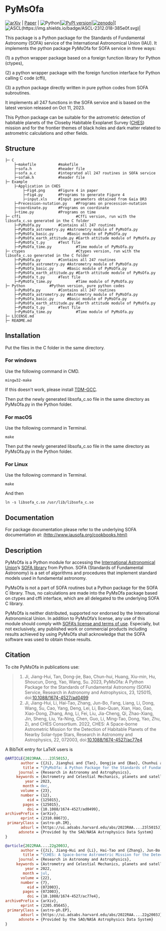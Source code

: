 # PyMsOfa
[![arXiv](https://img.shields.io/badge/arxiv-2310.08673-b31b1b.svg)](https://arxiv.org/abs/2310.08673) | [Paper](https://doi.org/10.1088/1674-4527/ad0499) | ![Python](https://img.shields.io/badge/Python-3.0-green.svg)|[![PyPI version](https://badge.fury.io/py/PyMsOfa.svg)](https://badge.fury.io/py/PyMsOfa)|[![zenodo](https://img.shields.io/badge/zenodo-10052216-blue.svg)](https://zenodo.org/records/10052216)|[![ASCL(https://img.shields.io/badge/ASCL-2312.018-385e0f.svg)](https://ascl.net/2312.018)|

This package is a Python package for the Standards of Fundamental Astronomy (SOFA) service of the International Astronomical Union (IAU). It implements the python package PyMsOfa for SOFA service in three ways: 

(1) a python wrapper package based on a foreign function library for Python (ctypes), 

(2) a python wrapper package with the foreign function interface for Python calling C code (cffi), 

(3) a python package directly written in pure python codes from SOFA subroutines. 

It implements all 247 functions in the SOFA service and is based on the latest version released on Oct 11, 2023.

This Python package can be suitable for the astrometric detection of habitable planets of the Closeby Habitable Exoplanet Survey ([CHES](https://doi.org/10.1088/1674-4527/ac77e4)) mission and for the frontier themes of black holes and dark matter related to astrometric calculations and other fields.

## Structure
```
├─ C
    ├─makefile			#makefile
    ├─sofa.h			#header file
    ├─sofa_a.c			#integrated all 247 routines in SOFA service 
    ├─sofam.h			#header file
├─ Example
    ├─Application in CHES	               
    	├─Fig4.png		#Figure 4 in paper
    	├─Fig4.py		#Programs to generate Figure 4
    	├─input.xls		#Input parameters obtained from Gaia DR3
    ├─Precession-nutation.py	#Programs on precession-nutation
    ├─coordinate.py		#Programs on coordinate
    ├─time.py			#Programs on time
├─ cffi                         #Cffi version, run with the libsofa_c.so generated in the C folder
    ├─PyMsOfa.py		#Contains all 247 routines
    ├─PyMsOfa_astrometry.py	#Astrometry module of PyMsOfa.py
    ├─PyMsOfa_basic.py		#Basic module of PyMsOfa.py
    ├─PyMsOfa_earth_attitude.py	#Earth attitude module of PyMsOfa.py
    ├─PyMsOfa_t.py		#Test file
    ├─PyMsOfa_time.py           #Time module of PyMsOfa.py
├─ ctypes                       #Ctypes version, run with the libsofa_c.so generated in the C folder
    ├─PyMsOfa.py		#Contains all 247 routines
    ├─PyMsOfa_astrometry.py	#Astrometry module of PyMsOfa.py
    ├─PyMsOfa_basic.py		#Basic module of PyMsOfa.py
    ├─PyMsOfa_earth_attitude.py	#Earth attitude module of PyMsOfa.py
    ├─PyMsOfa_t.py		#Test file
    ├─PyMsOfa_time.py           #Time module of PyMsOfa.py
├─ Python			#Python version, pure python codes
    ├─PyMsOfa.py		#Contains all 247 routines
    ├─PyMsOfa_astrometry.py	#Astrometry module of PyMsOfa.py
    ├─PyMsOfa_basic.py		#Basic module of PyMsOfa.py
    ├─PyMsOfa_earth_attitude.py	#Earth attitude module of PyMsOfa.py
    ├─PyMsOfa_t.py		#Test file
    ├─PyMsOfa_time.py           #Time module of PyMsOfa.py
├─ LICENSE.md                 
├─ README.md
```

## Installation

Put the files in the C folder in the same directory.

### For windows

Use the following command in CMD.
```
mingw32-make
```
If this doesn't work, please install [TDM-GCC](https://jmeubank.github.io/tdm-gcc/download/).

Then put the newly generated libsofa_c.so file in the same directory as PyMsOfa.py in the Python folder.

### For macOS

Use the following command in Terminal.
```
make
```
Then put the newly generated libsofa_c.so file in the same directory as PyMsOfa.py in the Python folder.

### For Linux
Use the following command in Terminal.
```
make
```
And then
```
ln -s libsofa_c.so /usr/lib/libsofa_c.so
```

## Documentation

For package documentation please refer to the underlying SOFA documentation at:
[(http://www.iausofa.org/cookbooks.html)](http://www.iausofa.org/cookbooks.html)

## Description

PyMsOfa is a Python module for accessing the [International Astronomical Union](https://www.iau.org/)’s [SOFA library](http://www.iausofa.org/) from Python. SOFA (Standards of Fundamental Astronomy) is a set of algorithms and procedures that implement standard models used in fundamental astronomy.

PyMsOfa is not a part of SOFA routines but a Python package for the SOFA C library. Thus, no calculations are made into the PyMsOfa package based on ctypes and cffi interface, which are all delegated to the underlying SOFA C library.

PyMsOfa is neither distributed, supported nor endorsed by the International Astronomical Union. In addition to PyMsOfa’s license, any use of this module should comply with [SOFA’s license and terms of use](http://www.iausofa.org/tandc.html). Especially, but not exclusively, any published work or commercial products including results achieved by using PyMsOfa shall acknowledge that the SOFA software was used to obtain those results.


## Citation

To cite PyMsOfa in publications use:

> 1.    Ji, Jiang-Hui, Tan, Dong-jie, Bao, Chun-hui, Huang, Xiu-min, Hu, Shoucun, Dong, Yao, Wang, Su. 2023, PyMsOfa: A Python Package for the Standards of Fundamental Astronomy (SOFA) Service, Research in Astronomy and Astrophysics, 23, 125015,  doi:[10.1088/1674-4527/ad0499](https://doi.org/10.1088/1674-4527/ad0499)
> 2.	Ji, Jiang-Hui, Li, Hai-Tao, Zhang, Jun-Bo, Fang, Liang, Li, Dong, Wang, Su, Cao, Yang, Deng, Lei, Li, Bao-Quan, Xian, Hao, Gao, Xiao-Dong, Zhang, Ang, Li, Fei, Liu, Jia-Cheng, Qi, Zhao-Xiang,  Jin, Sheng, Liu, Ya-Ning, Chen, Guo, Li, Ming-Tao, Dong, Yao, Zhu, Zi, and CHES Consortium. 2022, CHES: A Space-borne Astrometric Mission for the Detection of Habitable Planets of the Nearby Solar-type Stars, Research in Astronomy and Astrophysics, 22, 072003,  doi:[10.1088/1674-4527/ac77e4](https://doi.org/10.1088/1674-4527/ac77e4)


A BibTeX entry for LaTeX users is
```bibtex
@ARTICLE{2023RAA....23l5015J,
       author = {{Ji}, Jianghui and {Tan}, Dongjie and {Bao}, Chunhui and {Huang}, Xiumin and {Hu}, Shoucun and {Dong}, Yao and {Wang}, Su},
        title = "{PyMsOfa: A Python Package for the Standards of Fundamental Astronomy (SOFA) Service}",
      journal = {Research in Astronomy and Astrophysics},
     keywords = {Astrometry and Celestial Mechanics, planets and satellites: detection, planets and satellites: terrestrial planets, Astrophysics - Instrumentation and Methods for Astrophysics, Astrophysics - Earth and Planetary Astrophysics, Astrophysics - Astrophysics of Galaxies, Astrophysics - Solar and Stellar Astrophysics},
         year = 2023,
        month = dec,
       volume = {23},
       number = {12},
          eid = {125015},
        pages = {125015},
          doi = {10.1088/1674-4527/ad0499},
archivePrefix = {arXiv},
       eprint = {2310.08673},
 primaryClass = {astro-ph.IM},
       adsurl = {https://ui.adsabs.harvard.edu/abs/2023RAA....23l5015J},
      adsnote = {Provided by the SAO/NASA Astrophysics Data System}
}

@article{2022RAA....22g2003J,
       author = {{Ji}, Jiang-Hui and {Li}, Hai-Tao and {Zhang}, Jun-Bo and {Fang}, Liang and {Li}, Dong and {Wang}, Su and {Cao}, Yang and {Deng}, Lei and {Li}, Bao-Quan and {Xian}, Hao and {Gao}, Xiao-Dong and {Zhang}, Ang and {Li}, Fei and {Liu}, Jia-Cheng and {Qi}, Zhao-Xiang and {Jin}, Sheng and {Liu}, Ya-Ning and {Chen}, Guo and {Li}, Ming-Tao and {Dong}, Yao and {Zhu}, Zi and {CHES Consortium}},
        title = "{CHES: A Space-borne Astrometric Mission for the Detection of Habitable Planets of the Nearby Solar-type Stars}",
      journal = {Research in Astronomy and Astrophysics},
     keywords = {Astrometry and Celestial Mechanics, planets and satellites: detection, planets and satellites: terrestrial planets, stars: solar-type, Astrophysics - Earth and Planetary Astrophysics, Astrophysics - Astrophysics of Galaxies, Astrophysics - Instrumentation and Methods for Astrophysics, Astrophysics - Solar and Stellar Astrophysics},
         year = 2022,
        month = jul,
       volume = {22},
       number = {7},
          eid = {072003},
        pages = {072003},
          doi = {10.1088/1674-4527/ac77e4},
archivePrefix = {arXiv},
       eprint = {2205.05645},
 primaryClass = {astro-ph.EP},
       adsurl = {https://ui.adsabs.harvard.edu/abs/2022RAA....22g2003J},
      adsnote = {Provided by the SAO/NASA Astrophysics Data System}
}
```
